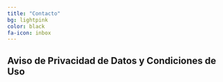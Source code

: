 ```yaml
---
title: "Contacto"
bg: lightpink
color: black
fa-icon: inbox
---
```


## Aviso de Privacidad de Datos y Condiciones de Uso









